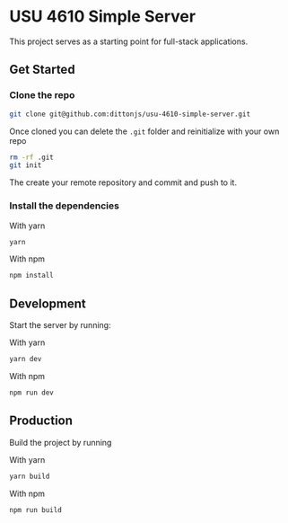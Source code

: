 # USU 4610 Simple Server
This project serves as a starting point for full-stack applications.

## Get Started
### Clone the repo
```bash
git clone git@github.com:dittonjs/usu-4610-simple-server.git
```
Once cloned you can delete the `.git` folder and reinitialize with your own repo

```bash
rm -rf .git
git init
```
The create your remote repository and commit and push to it.

### Install the dependencies

With yarn
```bash
yarn
```

With npm
```bash
npm install
```

## Development
Start the server by running:

With yarn
```bash
yarn dev
```

With npm
```bash
npm run dev
```

## Production
Build the project by running

With yarn
```bash
yarn build
```

With npm
```bash
npm run build
```
